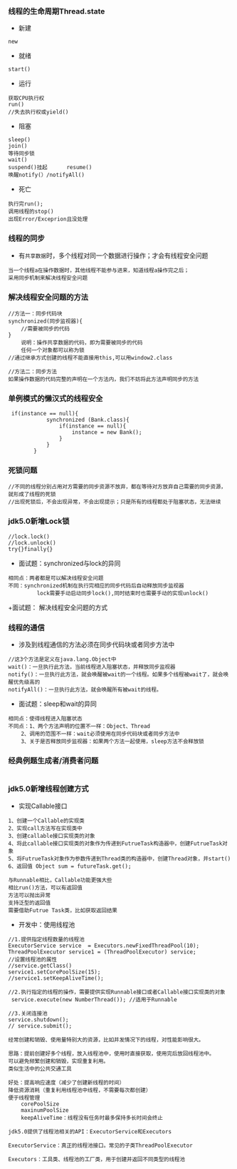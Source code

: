 ### 线程的生命周期Thread.state
+ 新建
```
new
```
+ 就绪
```
start()
```
+ 运行
```
获取CPU执行权
run()
//失去执行权或yield()
```
+ 阻塞
```
sleep()
join()
等待同步锁
wait()
suspend()挂起      resume()
唤醒notify(）/notifyAll()
```
+ 死亡
```
执行完run();
调用线程的stop()
出现Error/Exceprion且没处理
```

### 线程的同步
+ 有`共享数据`时，多个线程对同一个数据进行操作；才会有线程安全问题
```
当一个线程a在操作数据时，其他线程不能参与进来，知道线程a操作完之后；
采用同步机制来解决线程安全问题
```

### 解决线程安全问题的方法
```
//方法一：同步代码块
synchronized(同步监视器){
	//需要被同步的代码
}
	说明：操作共享数据的代码，即为需要被同步的代码
	任何一个对象都可以称为锁
//通过继承方式创建的线程不能直接用this,可以用window2.class
```
```
//方法二：同步方法
如果操作数据的代码完整的声明在一个方法内，我们不妨将此方法声明同步的方法
```

### 单例模式的懒汉式的线程安全
```
 if(instance == null){
            synchronized (Bank.class){
                if(instance == null){
                    instance = new Bank();
                }
            }
        }
```

### 死锁问题
```
//不同的线程分别占用对方需要的同步资源不放弃，都在等待对方放弃自己需要的同步资源，
就形成了线程的死锁
//出现死锁后，不会出现异常，不会出现提示；只是所有的线程都处于阻塞状态，无法继续
```

### jdk5.0新增Lock锁
```
//lock.lock()
//lock.unlock()
try{}finally{}
```
+ 面试题：synchronized与lock的异同
```
相同点：两者都是可以解决线程安全问题
不同：synchronized机制在执行完相应的同步代码后自动释放同步监视器
         lock需要手动启动同步lock(),同时结束时也需要手动的实现unlock()
```
+面试题： 解决线程安全问题的方式


### 线程的通信
+ 涉及到线程通信的方法必须在同步代码块或者同步方法中
```
//这3个方法是定义在java.lang.Object中
wait()：一旦执行此方法，当前线程进入阻塞状态，并释放同步监视器
notify()：一旦执行此方法，就会唤醒被wait的一个线程。如果多个线程被wait了，就会唤醒优先级高的
notifyAll()：一旦执行此方法，就会唤醒所有被wait的线程。
```
+ 面试题：sleep和wait的异同
```
相同点：使得线程进入阻塞状态
不同点：1、两个方法声明的位置不一样：Object、Thread
	2、调用的范围不一样：wait必须使用在同步代码块或者同步方法中
	3、关于是否释放同步监视器：如果两个方法一起使用，sleep方法不会释放锁
```

### 经典例题生成者/消费者问题
```
```

### jdk5.0新增线程创建方式
+ 实现Callable接口
```
1、创建一个Callable的实现类
2、实现call方法写在实现类中
3、创建callable接口实现类的对象
4、将此callable接口实现类的对象作为传递到FutrueTask构造器中，创建FutrueTask对象
5、将FutrueTask对象作为参数传递到Thread类的构造器中，创建Thread对象，并start()
6、返回值 Object sum = futureTask.get();
```
```
与Runnable相比，Callable功能更强大些
相比run()方法，可以有返回值
方法可以抛出异常
支持泛型的返回值
需要借助Futrue Task类，比如获取返回结果
```
+ 开发中：使用线程池
```
//1.提供指定线程数量的线程池
ExecutorService service  = Executors.newFixedThreadPool(10);
ThreadPoolExecutor service1 = (ThreadPoolExecutor) service;
//设置线程池的属性
//service.getClass()
service1.setCorePoolSize(15);
//service1.setKeepAliveTime();

//2.执行指定的线程的操作，需要提供实现Runnable接口或者Callable接口实现类的对象
 service.execute(new NumberThread()); //适用于Runnable

//3.关闭连接池
service.shutdown();
// service.submit();
```
```
经常创建和销毁、使用量特别大的资源，比如并发情况下的线程，对性能影响很大。

思路：提前创建好多个线程，放入线程池中，使用时直接获取，使用完后放回线程池中。
可以避免频繁创建和销毁，实现重复利用。
类似生活中的公共交通工具

好处：提高响应速度（减少了创建新线程的时间）
降低资源消耗（重复利用线程池中线程，不需要每次都创建）
便于线程管理
	corePoolSize
	maxinumPoolSize
	keepAliveTime：线程没有任务时最多保持多长时间会终止
```
```
jdk5.0提供了线程池相关的API：ExecutorService和Executors

ExecutorService：真正的线程池接口。常见的子类ThreadPoolExecutor

Executors：工具类、线程池的工厂类，用于创建并返回不同类型的线程池
```





